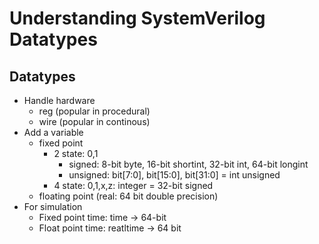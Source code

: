 # Understanding SystemVerilog Datatypes

## Datatypes
- Handle hardware
  - reg (popular in procedural)
  - wire (popular in continous)
- Add a variable
  - fixed point
    - 2 state: 0,1
      - signed: 8-bit byte, 16-bit shortint, 32-bit int, 64-bit longint
      - unsigned: bit[7:0], bit[15:0], bit[31:0] = int unsigned
    - 4 state: 0,1,x,z: integer = 32-bit signed
  - floating point (real: 64 bit double precision)
- For simulation
  - Fixed point time: time -> 64-bit
  - Float point time: reatltime -> 64 bit
